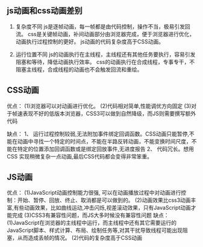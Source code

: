 ## js动画和css动画差别

1. 复杂度不同
js是逐帧动画，每一帧都是由代码控制，操作不当，极易引发回流。
css是关键帧动画，补间动画部分由浏览器完成，便于浏览器进行优化，动画执行过程控制的更好。
js动画的代码复杂度高于CSS动画。

2. 运行位置不同 
js的动画执行在主线程，主线程还有其他任务要执行，容易引发阻塞和等待，降低动画执行效率。
css的动画执行在合成线程，专事专干，不阻塞主线程，合成线程的动画也不会触发回流和重绘。


## CSS动画
优点：
(1)浏览器可以对动画进行优化。
(2)代码相对简单,性能调优方向固定
(3)对于帧速表现不好的低版本浏览器，CSS3可以做到自然降级，而JS则需要撰写额外代码

缺点：
1、 运行过程控制较弱,无法附加事件绑定回调函数。CSS动画只能暂停,不能在动画中寻找一个特定的时间点，不能在半路反转动画，不能变换时间尺度，不能在特定的位置添加回调函数或是绑定回放事件,无进度报告
2、 代码冗长。想用 CSS 实现稍微复杂一点动画,最后CSS代码都会变得非常笨重。

## JS动画
优点：
(1)JavaScript动画控制能力很强, 可以在动画播放过程中对动画进行控制：开始、暂停、回放、终止、取消都是可以做到的。
(2)动画效果比css3动画丰富,有些动画效果，比如曲线运动,冲击闪烁,视差滚动效果，只有JavaScript动画才能完成
(3)CSS3有兼容性问题，而JS大多时候没有兼容性问题
缺点：
(1)JavaScript在浏览器的主线程中运行，而主线程中还有其它需要运行的JavaScript脚本、样式计算、布局、绘制任务等,对其干扰导致线程可能出现阻塞，从而造成丢帧的情况。
(2)代码的复杂度高于CSS动画